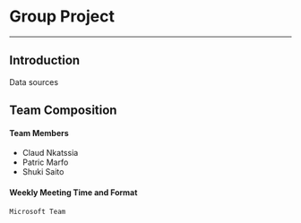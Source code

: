 # Group Project

---

## Introduction

Data sources

## Team Composition

  #### Team Members
  - Claud Nkatssia
  - Patric Marfo
  - Shuki Saito
  
  #### Weekly Meeting Time and Format
    Microsoft Team
